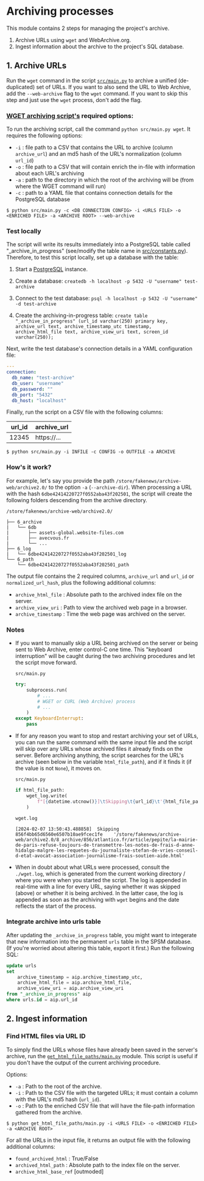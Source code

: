 # Archiving processes

This module contains 2 steps for managing the project's archive.

1. Archive URLs using `wget` and WebArchive.org.
2. Ingest information about the archive to the project's SQL database.

## 1. Archive URLs

Run the `wget` command in the script [`src/main.py`](src/main.py) to archive a unified (de-duplicated) set of URLs. If you want to also send the URL to Web Archive, add the `--web-archive` flag to the `wget` command. If you want to skip this step and just use the `wget` process, don't add the flag.

### [WGET archiving script's](src/main.py) required options:

To run the archiving script, call the command `python src/main.py wget`. It requires the following options:

- `-i` : file path to a CSV that contains the URL to archive (column `archive_url`) and an md5 hash of the URL's normalization (column `url_id`)
- `-o` : file path to a CSV that will contain enrich the in-file with information about each URL's archiving
- `-a` : path to the directory in which the root of the archiving will be (from where the WGET command will run)
- `-c` : path to a YAML file that contains connection details for the PostgreSQL database

```console
$ python src/main.py -c <DB CONNECTION CONFIG> -i <URLS FILE> -o <ENRICHED FILE> -a <ARCHIVE ROOT> --web-archive
```

### Test locally

The script will write its results immediately into a PostgreSQL table called "\_archive_in_progress" (see/modify the table name in [src/constants.py](src/constants.py)). Therefore, to test this script locally, set up a database with the table:

1. Start a [PostgreSQL](https://www.postgresql.org/download/) instance.

2. Create a database: `createdb -h localhost -p 5432 -U "username" test-archive`

3. Connect to the test database: `psql -h localhost -p 5432 -U "username" -d test-archive`

4. Create the archiving-in-progress table: `create table "_archive_in_progress" (url_id varchar(250) primary key, archive_url text, archive_timestamp_utc timestamp, archive_html_file text, archive_view_uri text, screen_id varchar(250));`

Next, write the test database's connection details in a YAML configuration file:

```yaml
---
connection:
  db_name: "test-archive"
  db_user: "username"
  db_password: ""
  db_port: "5432"
  db_host: "localhost"
```

Finally, run the script on a CSV file with the following columns:

| **url_id** | **archive_url** |
| ---------- | --------------- |
| 12345      | https://...     |

```console
$ python src/main.py -i INFILE -c CONFIG -o OUTFILE -a ARCHIVE
```

### How's it work?

For example, let's say you provide the path `/store/fakenews/archive-web/archive2.0/` to the option `-a` (`--archive-dir`). When processing a URL with the hash `6dbe42414220727f0552aba43f202501`, the script will create the following folders descending from the archive directory.

`/store/fakenews/archive-web/archive2.0/`

```
├── 6_archive
|   └── 6db
|       ├── assets-global.website-files.com
|       ├── avecvous.fr
|       └── ...
├── 6_log
|   └── 6dbe42414220727f0552aba43f202501_log
└── 6_path
    └── 6dbe42414220727f0552aba43f202501_path
```

The output file contains the 2 required columns, `archive_url` and `url_id` or `normalized_url_hash`, plus the following additional columns:

- `archive_html_file` : Absolute path to the archived index file on the server.
- `archive_view_uri` : Path to view the archived web page in a browser.
- `archive_timestamp` : Time the web page was archived on the server.

### Notes

- If you want to manually skip a URL being archived on the server or being sent to Web Archive, enter control-C one time. This "keyboard interruption" will be caught during the two archiving procedures and let the script move forward.

  `src/main.py`

  ```python
  try:
      subprocess.run(
          # ...
          # WGET or CURL (Web Archive) process
          # ...
      )
  except KeyboardInterrupt:
      pass
  ```

- If for any reason you want to stop and restart archiving your set of URLs, you can run the same command with the same input file and the script will skip over any URLs whose archived files it already finds on the server. Before archiving anything, the script searches for the URL's archive (seen below in the variable `html_file_path`), and if it finds it (if the value is not `None`), it moves on.

  `src/main.py`

  ```python
  if html_file_path:
      wget_log.write(
          f"[{datetime.utcnow()}]\tSkipping\t{url_id}\t'{html_file_path}'\n"
      )
  ```

  `wget.log`

  ```log
  [2024-02-07 13:50:43.488858]	Skipping	856f4bb65d6560e6507b10ae9fcec1fe	'/store/fakenews/archive-web/archive2.0/8_archive/856/atlantico.fr/article/pepite/la-mairie-de-paris-refuse-toujours-de-transmettre-les-notes-de-frais-d-anne-hidalgo-malgre-les-requetes-du-journaliste-stefan-de-vries-conseil-d-etat-avocat-association-journalisme-frais-soutien-aide.html'

  ```

- When in doubt about what URLs were processed, consult the `./wget.log`, which is generated from the current working directory / where you were when you started the script. The log is appended in real-time with a line for every URL, saying whether it was skipped (above) or whether it is being archived. In the latter case, the log is appended as soon as the archiving with `wget` begins and the date reflects the start of the process.

### Integrate archive into urls table

After updating the `_archive_in_progress` table, you might want to integerate that new information into the permanent `urls` table in the SPSM database. (If you're worried about altering this table, export it first.) Run the following SQL:

```sql
update urls
set
    archive_timestamp = aip.archive_timestamp_utc,
    archive_html_file = aip.archive_html_file,
    archive_view_uri = aip.archive_view_uri
from "_archive_in_progress" aip
where urls.id = aip.url_id
```

## 2. Ingest information

### Find HTML files via URL ID

To simply find the URLs whose files have already been saved in the server's archive, run the [`get_html_file_paths/main.py`](get_html_file_paths/main.py) module. This script is useful if you don't have the output of the current archiving procedure.

Options:

- `-a` : Path to the root of the archive.
- `-i` : Path to the CSV file with the targeted URLs; it must contain a column with the URL's md5 hash (`url_id`).
- `-o` : Path to the enriched CSV file that will have the file-path information gathered from the archive.

```console
$ python get_html_file_paths/main.py -i <URLS FILE> -o <ENRICHED FILE> -a <ARCHIVE ROOT>
```

For all the URLs in the input file, it returns an output file with the following additional columns:

- `found_archived_html` : True/False
- `archived_html_path` : Absolute path to the index file on the server.
- `archive_html_base_ref` [outmoded]

